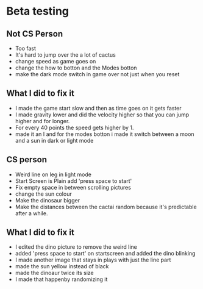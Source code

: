 # Beta testing

## Not CS Person
- Too fast
- It's hard to jump over the a lot of cactus
- change speed as game goes on
- change the how to botton and the Modes botton
- make the dark mode switch in game over not just when you reset

## What I did to fix it
- I made the game start slow and then as time goes on it gets faster
- I made gravity lower and did the velocity higher so that you can jump higher and for longer.
- For every 40 points the speed gets higher by 1.
- made it an I and for the modes botton i made it switch between a moon and a sun in dark or light mode

## CS person
- Weird line on leg in light mode
- Start Screen is Plain add 'press space to start'
- Fix empty space in between scrolling pictures
- change the sun colour
- Make the dinosaur bigger
- Make the distances between the cactai random because it's predictable after a while.

## What I did to fix it
- I edited the dino picture to remove the weird line
- added 'press space to start' on startscreen and added the dino blinking
- I made another image that stays in plays with just the line part
- made the sun yellow instead of black
- made the dinoaur twice its size
- I made that happenby randomizing it 
